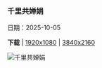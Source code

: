 ### 千里共婵娟

日期：2025-10-05

**下载**  |  [1920x1080](https://cn.bing.com/th?id=OHR.AnshunBridge_ZH-CN8392458102_1920x1080.jpg)  |  [3840x2160](https://cn.bing.com/th?id=OHR.AnshunBridge_ZH-CN8392458102_UHD.jpg)

![千里共婵娟](https://cn.bing.com/th?id=OHR.AnshunBridge_ZH-CN8392458102_1920x1080.jpg "安顺桥中秋灯展，成都，中国 (© Philippe LEJEANVRE/Getty Images)")

